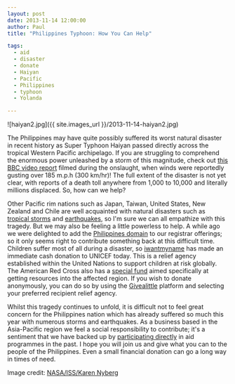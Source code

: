 ```yaml
---
layout: post
date: 2013-11-14 12:00:00
author: Paul
title: "Philippines Typhoon: How You Can Help"

tags:
  - aid
  - disaster
  - donate
  - Haiyan
  - Pacific
  - Philippines
  - typhoon
  - Yolanda

---
```


![haiyan2.jpg]({{ site.images_url }}/2013-11-14-haiyan2.jpg)

<!-- excerpt -->

The Philippines may have quite possibly suffered its worst natural disaster in recent history as Super Typhoon Haiyan passed directly across the tropical Western Pacific archipelago. If you are struggling to comprehend the enormous power unleashed by a storm of this magnitude, check out [this BBC video report](http://www.bbc.co.uk/news/world-asia-24906576)
 filmed during the onslaught, when winds were reportedly gusting over 185 m.p.h (300 km/hr)! The full extent of the disaster is not yet clear, with reports of a death toll anywhere from 1,000 to 10,000 and literally millions displaced. So, how can we help?
 
<!-- /excerpt -->

Other Pacific rim nations such as Japan, Taiwan, United States, New Zealand and Chile are well acquainted with natural disasters such as [tropical storms](http://blog.iwantmyname.com/2012/11/why-your-domain-survived-the-sandy-storm.html) and [earthquakes](http://www.nzherald.co.nz/christchurch-earthquake-photos/news/headlines.cfm?c_id=1503036), so I'm sure we can all 
empathize with this tragedy. But we may also be feeling a little powerless to help. A while ago we were delighted to add the [Philippines domain](http://blog.iwantmyname.com/2011/09/ph-domain-added.html) to our registrar offerings; so it only seems right to contribute something back at this difficult time. Children suffer most of all during a disaster, so [iwantmyname](https://iwantmyname.com/) has made an immediate cash donation to UNICEF today. This is a relief agency established within the United Nations to support children at risk globally. The American Red Cross also has a [special fund](https://www.redcross.org/donate/index.jsp?donateStep=2&itemId=prod4650031) aimed specifically at getting resources into the affected region. If you wish to donate anonymously, you can do so by using the [Givealittle](http://fundraise.givealittle.co.nz/?p=2663) platform and selecting your preferred recipient relief agency. 

Whilst this tragedy continues to unfold, it is difficult not to feel great concern for the Philippines nation which has already suffered so much this year with numerous storms and earthquakes. As a business based in the Asia-Pacific region we feel a social responsibility to contribute; it's a sentiment that we have backed up by [participating directly](http://blog.iwantmyname.com/2013/04/iwantmyname-helping-cambodian-schools.html) in aid programmes in the past. I hope you will join us and give what you can to the people of the Philippines. Even a small financial donation can go a long way in times of need. 

Image credit: [NASA/ISS/Karen Nyberg](http://www.flickr.com/photos/24662369@N07/10825378203/in/photolist-huATMM-hsQYyL-hsQZ8m-huH4bV-huGgG9-huFurR-huEYzq-huEszh-aDE2EM-8kaBLv-92tTvt-hk1Qc5-8tDEUn)
